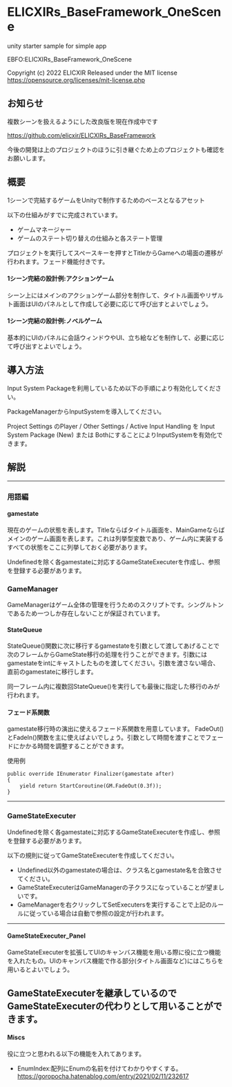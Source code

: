 # ELICXIRs_BaseFramework_OneScene
unity starter sample for simple app

EBFO:ELICXIRs_BaseFramework_OneScene

Copyright (c) 2022 ELICXIR
Released under the MIT license
https://opensource.org/licenses/mit-license.php


## お知らせ
複数シーンを扱えるようにした改良版を現在作成中です

https://github.com/elicxir/ELICXIRs_BaseFramework

今後の開発は上のプロジェクトのほうに引き継ぐため上のプロジェクトも確認をお願いします。

## 概要

1シーンで完結するゲームをUnityで制作するためのベースとなるアセット

以下の仕組みがすでに完成されています。
- ゲームマネージャー
- ゲームのステート切り替えの仕組みと各ステート管理

プロジェクトを実行してスペースキーを押すとTitleからGameへの場面の遷移が行われます。フェード機能付きです。

#### 1シーン完結の設計例:アクションゲーム

シーン上にはメインのアクションゲーム部分を制作して、タイトル画面やリザルト画面はUIのパネルとして作成して必要に応じて呼び出すとよいでしょう。

#### 1シーン完結の設計例:ノベルゲーム

基本的にUIのパネルに会話ウィンドウやUI、立ち絵などを制作して、必要に応じて呼び出すとよいでしょう。



## 導入方法

Input System Packageを利用しているため以下の手順により有効化してください。

PackageManagerからInputSystemを導入してください。

Project Settings のPlayer / Other Settings / Active Input Handling を Input System Package (New) または BothにすることによりInputSystemを有効化できます。




## 解説
---
### 用語編
#### gamestate
現在のゲームの状態を表します。Titleならばタイトル画面を、MainGameならばメインのゲーム画面を表します。これは列挙型変数であり、ゲーム内に実装するすべての状態をここに列挙しておく必要があります。

Undefinedを除く各gamestateに対応するGameStateExecuterを作成し、参照を登録する必要があります。

### GameManager
GameManagerはゲーム全体の管理を行うためのスクリプトです。シングルトンであるため一つしか存在しないことが保証されています。

#### StateQueue
StateQueue()関数に次に移行するgamestateを引数として渡してあげることで次のフレームからGameState移行の処理を行うことができます。引数にはgamestateをintにキャストしたものを渡してください。引数を渡さない場合、直前のgamestateに移行します。

同一フレーム内に複数回StateQueue()を実行しても最後に指定した移行のみが行われます。

#### フェード系関数
gamestate移行時の演出に使えるフェード系関数を用意しています。
FadeOut()とFadeIn()関数を主に使えばよいでしょう。引数として時間を渡すことでフェードにかかる時間を調整することができます。

使用例

    public override IEnumerator Finalizer(gamestate after)
    {
        yield return StartCoroutine(GM.FadeOut(0.3f));
    }

---    
### GameStateExecuter
Undefinedを除く各gamestateに対応するGameStateExecuterを作成し、参照を登録する必要があります。

以下の規則に従ってGameStateExecuterを作成してください。
- Undefined以外のgamestateの場合は、クラス名とgamestate名を合致させてください。
- GameStateExecuterはGameManagerの子クラスになっていることが望ましいです。
- GameManagerを右クリックしてSetExecutersを実行することで上記のルールに従っている場合は自動で参照の設定が行われます。

---

#### GameStateExecuter_Panel
GameStateExecuterを拡張してUIのキャンバス機能を用いる際に役に立つ機能を入れたもの。UIのキャンバス機能で作る部分(タイトル画面など)にはこちらを用いるとよいでしょう。

GameStateExecuterを継承しているのでGameStateExecuterの代わりとして用いることができます。
---
#### Miscs
役に立つと思われる以下の機能を入れてあります。
- EnumIndex:配列にEnumの名前を付けてわかりやすくする。
    https://goropocha.hatenablog.com/entry/2021/02/11/232617